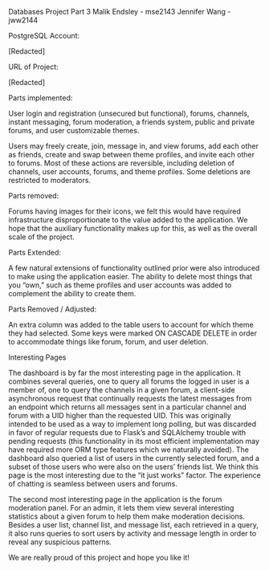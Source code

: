 Databases Project Part 3 
Malik Endsley - mse2143
Jennifer Wang - jww2144

PostgreSQL Account:

[Redacted]

URL of Project:

[Redacted]

Parts implemented:

User login and registration (unsecured but functional), forums, channels, instant messaging, forum moderation, a friends system, public and private forums, and user customizable themes.

Users may freely create, join, message in, and view forums, add each other as friends, create and swap between theme profiles, and invite each other to forums. Most of these actions are reversible, including deletion of channels, user accounts, forums, and theme profiles. Some deletions are restricted to moderators. 

Parts removed:

Forums having images for their icons, we felt this would have required infrastructure disproportionate to the value added to the application. We hope that the auxiliary functionality makes up for this, as well as the overall scale of the project.

Parts Extended: 

A few natural extensions of functionality outlined prior were also introduced to make using the application easier. The ability to delete most things that you “own,” such as theme profiles and user accounts was added to complement the ability to create them. 

Parts Removed / Adjusted:

An extra column was added to the table users to account for which theme they had selected.
Some keys were marked ON CASCADE DELETE in order to accommodate things like forum, forum, and user deletion.

Interesting Pages

The dashboard is by far the most interesting page in the application. It combines several queries, one to query all forums the logged in user is a member of, one to query the channels in a given forum, a client-side asynchronous request that continually requests the latest messages from an endpoint which returns all messages sent in a particular channel and forum with a UID higher than the requested UID. This was originally intended to be used as a way to implement long polling, but was discarded in favor of regular requests due to Flask’s and SQLAlchemy trouble with pending requests (this functionality in its most efficient implementation may have required more ORM type features which we naturally avoided). The dashboard also queried a list of users in the currently selected forum, and a subset of those users who were also on the users’ friends list. We think this page is the most interesting due to the “it just works” factor. The experience of chatting is seamless between users and forums.

The second most interesting page in the application is the forum moderation panel. For an admin, it lets them view several interesting statistics about a given forum to help them make moderation decisions. Besides a user list, channel list, and message list, each retrieved in a query, it also runs queries to sort users by activity and message length in order to reveal any suspicious patterns.

We are really proud of this project and hope you like it!


